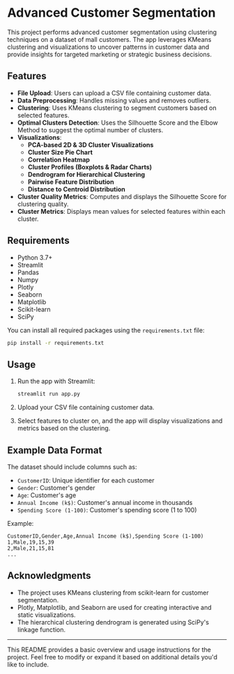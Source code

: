 # Advanced Customer Segmentation

This project performs advanced customer segmentation using clustering techniques on a dataset of mall customers. The app leverages KMeans clustering and visualizations to uncover patterns in customer data and provide insights for targeted marketing or strategic business decisions.

## Features

- **File Upload**: Users can upload a CSV file containing customer data.
- **Data Preprocessing**: Handles missing values and removes outliers.
- **Clustering**: Uses KMeans clustering to segment customers based on selected features.
- **Optimal Clusters Detection**: Uses the Silhouette Score and the Elbow Method to suggest the optimal number of clusters.
- **Visualizations**:
  - **PCA-based 2D & 3D Cluster Visualizations**
  - **Cluster Size Pie Chart**
  - **Correlation Heatmap**
  - **Cluster Profiles (Boxplots & Radar Charts)**
  - **Dendrogram for Hierarchical Clustering**
  - **Pairwise Feature Distribution**
  - **Distance to Centroid Distribution**
- **Cluster Quality Metrics**: Computes and displays the Silhouette Score for clustering quality.
- **Cluster Metrics**: Displays mean values for selected features within each cluster.

## Requirements

- Python 3.7+
- Streamlit
- Pandas
- Numpy
- Plotly
- Seaborn
- Matplotlib
- Scikit-learn
- SciPy

You can install all required packages using the `requirements.txt` file:
```bash
pip install -r requirements.txt
```

## Usage

1. Run the app with Streamlit:
   ```bash
   streamlit run app.py
   ```

2. Upload your CSV file containing customer data.
3. Select features to cluster on, and the app will display visualizations and metrics based on the clustering.

## Example Data Format

The dataset should include columns such as:

- `CustomerID`: Unique identifier for each customer
- `Gender`: Customer's gender
- `Age`: Customer's age
- `Annual Income (k$)`: Customer's annual income in thousands
- `Spending Score (1-100)`: Customer's spending score (1 to 100)

Example:
```csv
CustomerID,Gender,Age,Annual Income (k$),Spending Score (1-100)
1,Male,19,15,39
2,Male,21,15,81
...
```

## Acknowledgments

- The project uses KMeans clustering from scikit-learn for customer segmentation.
- Plotly, Matplotlib, and Seaborn are used for creating interactive and static visualizations.
- The hierarchical clustering dendrogram is generated using SciPy's linkage function.

---

This README provides a basic overview and usage instructions for the project. Feel free to modify or expand it based on additional details you'd like to include.
